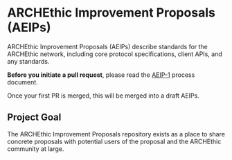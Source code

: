 # ARCHEthic Improvement Proposals (AEIPs)

ARCHEthic Improvement Proposals (AEIPs) describe standards for the ARCHEthic network, including core protocol specifications, client APIs, and any standards. 

**Before you initiate a pull request**, please read the [AEIP-1]() process document.

Once your first PR is merged, this will be merged into a draft AEIPs. 

## Project Goal

The ARCHEthic Improvement Proposals repository exists as a place to share concrete proposals with potential users of the proposal and the ARCHEthic community at large.

